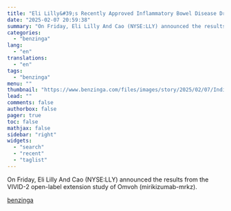 ```yaml
---
title: "Eli Lilly&#39;s Recently Approved Inflammatory Bowel Disease Drug Shows Sustained And Durable Treatment At Two Years"
date: "2025-02-07 20:59:38"
summary: "On Friday, Eli Lilly And Cao (NYSE:LLY) announced the results from the VIVID-2 open-label extension study of Omvoh (mirikizumab-mrkz)."
categories:
  - "benzinga"
lang:
  - "en"
translations:
  - "en"
tags:
  - "benzinga"
menu: ""
thumbnail: "https://www.benzinga.com/files/images/story/2025/02/07/Indianapolis---Circa-November-2021-Eli-L.jpeg"
lead: ""
comments: false
authorbox: false
pager: true
toc: false
mathjax: false
sidebar: "right"
widgets:
  - "search"
  - "recent"
  - "taglist"
---
```


On Friday, Eli Lilly And Cao (NYSE:LLY) announced the results from the VIVID-2 open-label extension study of Omvoh (mirikizumab-mrkz).

[benzinga](https://www.benzinga.com/25/02/43558004/eli-lillys-recently-approved-inflammatory-bowel-disease-drug-shows-sustained-and-durable-treatment-at-two-years)
